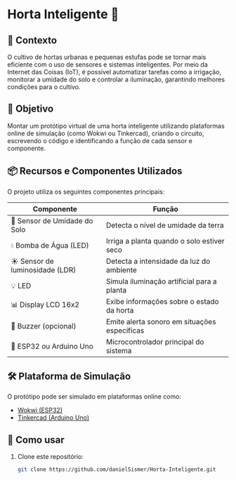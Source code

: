 # Horta Inteligente 🌿

## 📌 Contexto  
O cultivo de hortas urbanas e pequenas estufas pode se tornar mais eficiente com o uso de sensores e sistemas inteligentes. Por meio da Internet das Coisas (IoT), é possível automatizar tarefas como a irrigação, monitorar a umidade do solo e controlar a iluminação, garantindo melhores condições para o cultivo.

## 🎯 Objetivo  
Montar um protótipo virtual de uma horta inteligente utilizando plataformas online de simulação (como Wokwi ou Tinkercad), criando o circuito, escrevendo o código e identificando a função de cada sensor e componente.

## 📦 Recursos e Componentes Utilizados  
O projeto utiliza os seguintes componentes principais:

| Componente                  | Função                                       |
|----------------------------|----------------------------------------------|
| 🌱 Sensor de Umidade do Solo| Detecta o nível de umidade da terra          |
| 💧 Bomba de Água (LED)       | Irriga a planta quando o solo estiver seco   |
| ☀️ Sensor de luminosidade (LDR) | Detecta a intensidade da luz do ambiente      |
| 💡 LED                      | Simula iluminação artificial para a planta  |
| 📊 Display LCD 16x2         | Exibe informações sobre o estado da horta   |
| 🔔 Buzzer (opcional)         | Emite alerta sonoro em situações específicas |
| 📶 ESP32 ou Arduino Uno     | Microcontrolador principal do sistema        |

## 🛠️ Plataforma de Simulação  
O protótipo pode ser simulado em plataformas online como:  
- [Wokwi (ESP32)](https://wokwi.com/)  
- [Tinkercad (Arduino Uno)](https://www.tinkercad.com/)

## 🚀 Como usar  
1. Clone este repositório:  
   ```bash
   git clone https://github.com/danielSismer/Horta-Inteligente.git
